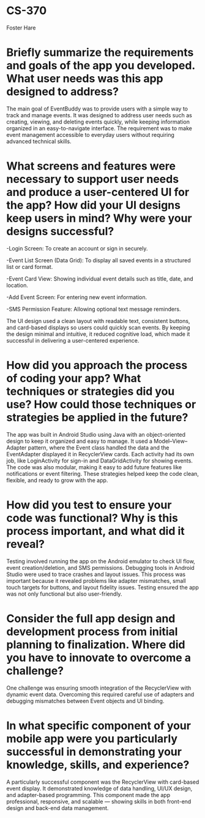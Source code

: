# CS-370
Foster Hare

# Briefly summarize the requirements and goals of the app you developed. What user needs was this app designed to address?
The main goal of EventBuddy was to provide users with a simple way to track and manage events. It was designed to address user needs such as creating, viewing, and deleting events quickly, while keeping information organized in an easy-to-navigate interface. The requirement was to make event management accessible to everyday users without requiring advanced technical skills.

# What screens and features were necessary to support user needs and produce a user-centered UI for the app? How did your UI designs keep users in mind? Why were your designs successful?
-Login Screen: To create an account or sign in securely.

-Event List Screen (Data Grid): To display all saved events in a structured list or card format.

-Event Card View: Showing individual event details such as title, date, and location.

-Add Event Screen: For entering new event information.

-SMS Permission Feature: Allowing optional text message reminders.

The UI design used a clean layout with readable text, consistent buttons, and card-based displays so users could quickly scan events. By keeping the design minimal and intuitive, it reduced cognitive load, which made it successful in delivering a user-centered experience.

# How did you approach the process of coding your app? What techniques or strategies did you use? How could those techniques or strategies be applied in the future?
The app was built in Android Studio using Java with an object-oriented design to keep it organized and easy to manage. It used a Model–View–Adapter pattern, where the Event class handled the data and the EventAdapter displayed it in RecyclerView cards. Each activity had its own job, like LoginActivity for sign-in and DataGridActivity for showing events. The code was also modular, making it easy to add future features like notifications or event filtering. These strategies helped keep the code clean, flexible, and ready to grow with the app.

# How did you test to ensure your code was functional? Why is this process important, and what did it reveal?
Testing involved running the app on the Android emulator to check UI flow, event creation/deletion, and SMS permissions. Debugging tools in Android Studio were used to trace crashes and layout issues. This process was important because it revealed problems like adapter mismatches, small touch targets for buttons, and layout fidelity issues. Testing ensured the app was not only functional but also user-friendly.

# Consider the full app design and development process from initial planning to finalization. Where did you have to innovate to overcome a challenge?
One challenge was ensuring smooth integration of the RecyclerView with dynamic event data. Overcoming this required careful use of adapters and debugging mismatches between Event objects and UI binding.

# In what specific component of your mobile app were you particularly successful in demonstrating your knowledge, skills, and experience?
A particularly successful component was the RecyclerView with card-based event display. It demonstrated knowledge of data handling, UI/UX design, and adapter-based programming. This component made the app professional, responsive, and scalable — showing skills in both front-end design and back-end data management.
